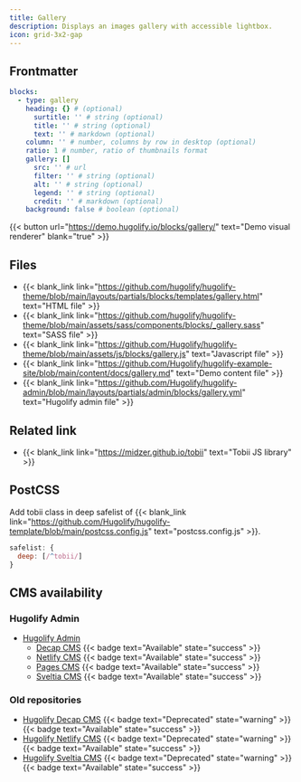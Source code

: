 ```yaml
---
title: Gallery
description: Displays an images gallery with accessible lightbox.
icon: grid-3x2-gap
---
```


## Frontmatter

```yml
blocks:
  - type: gallery
    heading: {} # (optional)
      surtitle: '' # string (optional)
      title: '' # string (optional)
      text: '' # markdown (optional)
    column: '' # number, columns by row in desktop (optional)
    ratio: 1 # number, ratio of thumbnails format
    gallery: []
      src: '' # url
      filter: '' # string (optional)
      alt: '' # string (optional)
      legend: '' # string (optional)
      credit: '' # markdown (optional)
    background: false # boolean (optional)
```

{{< button url="https://demo.hugolify.io/blocks/gallery/" text="Demo visual renderer" blank="true" >}}

## Files

- {{< blank_link link="https://github.com/hugolify/hugolify-theme/blob/main/layouts/partials/blocks/templates/gallery.html" text="HTML file" >}}
- {{< blank_link link="https://github.com/hugolify/hugolify-theme/blob/main/assets/sass/components/blocks/_gallery.sass" text="SASS file" >}}
- {{< blank_link link="https://github.com/Hugolify/hugolify-theme/blob/main/assets/js/blocks/gallery.js" text="Javascript file" >}}
- {{< blank_link link="https://github.com/Hugolify/hugolify-example-site/blob/main/content/docs/gallery.md" text="Demo content file" >}}
- {{< blank_link link="https://github.com/Hugolify/hugolify-admin/blob/main/layouts/partials/admin/blocks/gallery.yml" text="Hugolify admin file" >}}

## Related link

- {{< blank_link link="https://midzer.github.io/tobii" text="Tobii JS library" >}}

## PostCSS

Add tobii class in deep safelist of {{< blank_link link="https://github.com/Hugolify/hugolify-template/blob/main/postcss.config.js" text="postcss.config.js" >}}.

```js
safelist: {
  deep: [/^tobii/]
}
```

## CMS availability

### Hugolify Admin

- [Hugolify Admin](/docs/cms/admin/)
  - [Decap CMS](/docs/cms/admin/cms/decap-cms/) {{< badge text="Available" state="success" >}}
  - [Netlify CMS](/docs/cms/admin/cms/netlify-cms/) {{< badge text="Available" state="success" >}}
  - [Pages CMS](/docs/cms/admin/cms/pages-cms/) {{< badge text="Available" state="success" >}}
  - [Sveltia CMS](/docs/cms/admin/cms/sveltia-cms/) {{< badge text="Available" state="success" >}}

### Old repositories 

- [Hugolify Decap CMS](/docs/cms/decap-cms/) {{< badge text="Deprecated" state="warning" >}} {{< badge text="Available" state="success" >}}
- [Hugolify Netlify CMS](/docs/cms/netlify-cms/) {{< badge text="Deprecated" state="warning" >}} {{< badge text="Available" state="success" >}}
- [Hugolify Sveltia CMS](/docs/cms/sveltia-cms/) {{< badge text="Deprecated" state="warning" >}} {{< badge text="Available" state="success" >}}
